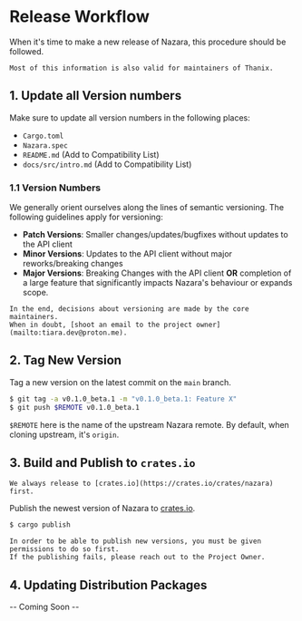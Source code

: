 # Release Workflow

When it's time to make a new release of Nazara, this procedure should be followed.

~~~admonish info collapsible=true title="Thanix Maintainer Info"
Most of this information is also valid for maintainers of Thanix.
~~~

## 1. Update all Version numbers

Make sure to update all version numbers in the following places:

- `Cargo.toml`
- `Nazara.spec`
- `README.md` (Add to Compatibility List)
- `docs/src/intro.md` (Add to Compatibility List)

### 1.1 Version Numbers

We generally orient ourselves along the lines of semantic versioning.
The following guidelines apply for versioning:

* **Patch Versions**: Smaller changes/updates/bugfixes without updates to the API client
* **Minor Versions**: Updates to the API client without major reworks/breaking changes
* **Major Versions**: Breaking Changes with the API client **OR** completion of a large feature
  that significantly impacts Nazara's behaviour or expands scope.

~~~admonish info
In the end, decisions about versioning are made by the core maintainers.
When in doubt, [shoot an email to the project owner](mailto:tiara.dev@proton.me).
~~~

## 2. Tag New Version

Tag a new version on the latest commit on the `main` branch.

```bash
$ git tag -a v0.1.0_beta.1 -m "v0.1.0_beta.1: Feature X"
$ git push $REMOTE v0.1.0_beta.1
```

`$REMOTE` here is the name of the upstream Nazara remote. By default, when cloning upstream, it's `origin`.

## 3. Build and Publish to `crates.io`

~~~admonish info
We always release to [crates.io](https://crates.io/crates/nazara) first.
~~~

Publish the newest version of Nazara to [crates.io](https://crates.io/crates/Nazara).

```bash
$ cargo publish
```

~~~admonish warning
In order to be able to publish new versions, you must be given permissions to do so first.
If the publishing fails, please reach out to the Project Owner.
~~~

## 4. Updating Distribution Packages

-- Coming Soon --
